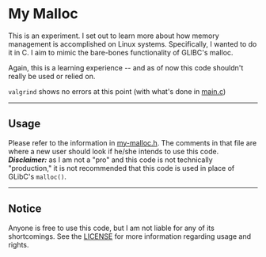 # My Malloc

This is an experiment. I set out to learn more about how memory management is accomplished on Linux systems. Specifically, I wanted to do it in C. I aim to mimic the bare-bones functionality of GLIBC's malloc.

Again, this is a learning experience -- and as of now this code shouldn't really be used or relied on.

`valgrind` shows no errors at this point (with what's done in [main.c](https://github.com/c650/my-malloc/blob/master/src/main.c))

---
## Usage

Please refer to the information in [my-malloc.h](https://github.com/c650/my-malloc/blob/master/src/my-malloc.h).
The comments in that file are where a new user should look if he/she intends to use this code. ***Disclaimer:*** as I am not a "pro" and this code is not technically "production," it is not recommended that this code is used in place of GLibC's `malloc()`.

---
## Notice

Anyone is free to use this code, but I am not liable for any of its shortcomings. See the [LICENSE](https://github.com/c650/my-malloc/blob/master/LICENSE) for more information regarding usage and rights.
